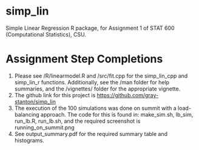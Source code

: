 # simp_lin
Simple Linear Regression R package, for Assignment 1 of STAT 600 (Computational Statistics), CSU.

# Assignment Step Completions
1. Please see /R/linearmodel.R and /src/fit.cpp for the simp_lin_cpp and simp_lin_r functions. Additionally, see the /man folder for help summaries, and the /vignettes/ folder for the appropriate vignette.
2. The github link for this project is https://github.com/gray-stanton/simp_lin
3. The execution of the 100 simulations was done on summit with a load-balancing approach. The code for this is found in: make_sim.sh, lb_sim, run_lb.R, run_lb.sh, and the required screenshot is running_on_summit.png
4. See output_summary.pdf for the required summary table and histograms.
